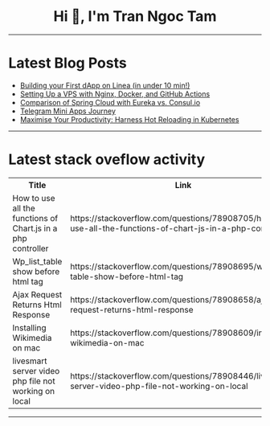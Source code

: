 <h1 align="center">Hi 👋, I'm Tran Ngoc Tam</h1>

---

# Latest Blog Posts 
<!-- BLOG-POST-LIST:START -->
- [Building your First dApp on Linea &lpar;in under 10 min!&rpar;](https://dev.to/fernandezbaptiste/building-your-first-dapp-on-linea-in-under-10-min-f13)
- [Setting Up a VPS with Nginx, Docker, and GitHub Actions](https://dev.to/iyadhgallah/setting-up-a-vps-with-nginx-docker-and-github-actions-1jb7)
- [Comparison of Spring Cloud with Eureka vs. Consul.io](https://dev.to/isaactony/comparison-of-spring-cloud-with-eureka-vs-consulio-3hgm)
- [Telegram Mini Apps Journey](https://dev.to/haowang604/telegram-mini-apps-journey-28gj)
- [Maximise Your Productivity: Harness Hot Reloading in Kubernetes](https://dev.to/cloudnative_eng/maximise-your-productivity-harness-hot-reloading-in-kubernetes-29nk)
<!-- BLOG-POST-LIST:END -->

---

# Latest stack oveflow activity
<table>
  <tr><th>Title</th><th>Link</th></tr>
  <!-- STACKOVERFLOW:START --><tr><td>How to use all the functions of Chart.js in a php controller</td><td>https://stackoverflow.com/questions/78908705/how-to-use-all-the-functions-of-chart-js-in-a-php-controller</td></tr><tr><td>Wp_list_table show before html tag</td><td>https://stackoverflow.com/questions/78908695/wp-list-table-show-before-html-tag</td></tr><tr><td>Ajax Request Returns Html Response</td><td>https://stackoverflow.com/questions/78908658/ajax-request-returns-html-response</td></tr><tr><td>Installing Wikimedia on mac</td><td>https://stackoverflow.com/questions/78908609/installing-wikimedia-on-mac</td></tr><tr><td>livesmart server video php file not working on local</td><td>https://stackoverflow.com/questions/78908446/livesmart-server-video-php-file-not-working-on-local</td></tr><!-- STACKOVERFLOW:END -->
</table>

---


